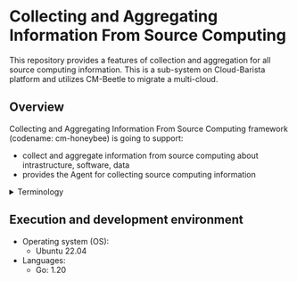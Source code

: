 # Collecting and Aggregating Information From Source Computing
This repository provides a features of collection and aggregation for all source computing information. This is a sub-system on Cloud-Barista platform and utilizes CM-Beetle to migrate a multi-cloud.

## Overview

Collecting and Aggregating Information From Source Computing framework (codename: cm-honeybee) is going to support:

* collect and aggregate information from source computing about intrastructure, software, data
* provides the Agent for collecting source computing information

<details>
    <summary>Terminology</summary>

* Source Computing  
  The source computing, serving as the target for configuration and information collection, for the migration to multi-cloud
* Target Computing  
  The target computing is migration target as multi-cloud

</details>

## Execution and development environment
* Operating system (OS):
  * Ubuntu 22.04
* Languages:
  * Go: 1.20